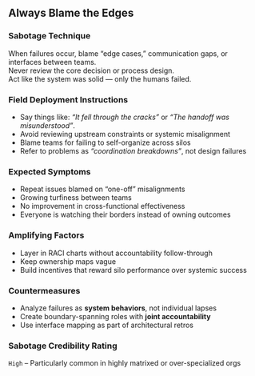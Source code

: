 ## Always Blame the Edges

### Sabotage Technique
When failures occur, blame “edge cases,” communication gaps, or interfaces between teams.  
Never review the core decision or process design.  
Act like the system was solid — only the humans failed.

###  Field Deployment Instructions
- Say things like: *“It fell through the cracks”* or *“The handoff was misunderstood”*.
- Avoid reviewing upstream constraints or systemic misalignment
- Blame teams for failing to self-organize across silos
- Refer to problems as *“coordination breakdowns”*, not design failures

### Expected Symptoms
- Repeat issues blamed on “one-off” misalignments
- Growing turfiness between teams
- No improvement in cross-functional effectiveness
- Everyone is watching their borders instead of owning outcomes

### Amplifying Factors
- Layer in RACI charts without accountability follow-through
- Keep ownership maps vague
- Build incentives that reward silo performance over systemic success

### Countermeasures
- Analyze failures as **system behaviors**, not individual lapses
- Create boundary-spanning roles with **joint accountability**
- Use interface mapping as part of architectural retros

### Sabotage Credibility Rating
`High` – Particularly common in highly matrixed or over-specialized orgs
